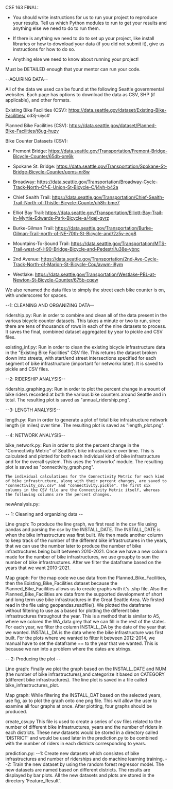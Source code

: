 CSE 163 FINAL:
- You should write instructions for us to run your project to reproduce your results. Tell us which Python modules to run to get your results and anything else we need to do to run them.

- If there is anything we need to do to set up your project, like install libraries or how to download your data (if you did not submit it), give us instructions for how to do so.

- Anything else we need to know about running your project!

Must be DETAILED enough that your mentor can run your code.


--AQUIRING DATA--

All of the data we used can be found at the following Seattle governmental websites. Each page has options to download the data as CSV, SHP (if applicable), and other formats.


Existing Bike Facilities (CSV): https://data.seattle.gov/dataset/Existing-Bike-Facilities/
cd3j-uiyc#

Planned Bike Facilities (CSV): https://data.seattle.gov/dataset/Planned-Bike-Facilities/t8ug-huzv

Bike Counter Datasets (CSV):

   - Fremont Bridge: https://data.seattle.gov/Transportation/Fremont-Bridge-Bicycle-Counter/65db-xm6k

   - Spokane St. Bridge: https://data.seattle.gov/Transportation/Spokane-St-Bridge-Bicycle-Counter/upms-nr8w

   - Broadway: https://data.seattle.gov/Transportation/Broadway-Cycle-Track-North-Of-E-Union-St-Bicycle-C/j4vh-b42a

   - Chief Sealth Trail: https://data.seattle.gov/Transportation/Chief-Sealth-Trail-North-of-Thistle-Bicycle-Counte/uh8h-bme7

   - Elliot Bay Trail: https://data.seattle.gov/Transportation/Elliott-Bay-Trail-in-Myrtle-Edwards-Park-Bicycle-a/4qej-qvrz

   - Burke-Gilman Trail: https://data.seattle.gov/Transportation/Burke-Gilman-Trail-north-of-NE-70th-St-Bicycle-and/2z5v-ecg8

   - Mountains-To-Sound Trail: https://data.seattle.gov/Transportation/MTS-Trail-west-of-I-90-Bridge-Bicycle-and-Pedestri/u38e-ybnc

   - 2nd Avenue: https://data.seattle.gov/Transportation/2nd-Ave-Cycle-Track-North-of-Marion-St-Bicycle-Cou/avwm-i8ym

   - Westlake: https://data.seattle.gov/Transportation/Westlake-PBL-at-Newton-St-Bicycle-Counter/675b-cqew

We also renamed the data files to simply the street each bike counter is on,
with underscores for spaces.


--1: CLEANING AND ORGANIZING DATA--

ridership.py:
    Run in order to combine and clean all of the data present in the various bicycle counter datasets. This takes a minute or two to run, since there are tens of thousands of rows in each of the nine datasets to process. It saves the final, combined dataset aggregated by year to pickle and CSV files.

existing_inf.py:
    Run in order to clean the existing bicycle infrastructure data in the "Existing Bike Facilities" CSV file. This returns the dataset broken down into streets, with start/end street intersections specified for each segment of bike infrastructure (important for networkx later). It is saved to pickle and CSV files.

--2: RIDERSHIP ANALYSIS--

ridership_graphing.py:
    Run in order to plot the percent change in amount of bike riders recorded at both the various bike counters around Seattle and in total. The resulting plot is saved as "annual_ridership.png".

--3: LENGTH ANALYSIS--

length.py:
    Run in order to generate a plot of total bike infrastructure network length (in miles) over time. The resulting plot is saved as "length_plot.png".

--4: NETWORK ANALYSIS--

bike_network.py:
    Run in order to plot the percent change in the "Connectivity Metric" of Seattle's bike infrastructure over time. This is calculated and plotted for both each individual kind of bike infrastructure and for the overall system. This uses the 'networkx' module. The resulting plot is saved as "connectivity_graph.png".

    The individual calculations for the Connectivity Metric for each kind of bike infrastructure, along with their percent changes, are saved to "connectivity_csv.csv" and "connectivity.pickle". The first six columns in the CSV file are the Connectivity Metric itself, whereas the following columns are the percent changes.


newAnalysis.py:

-- 1: Cleaning and organizing data --

Line graph:
    To produce the line graph, we first read in the csv file using pandas and parsing the csv by the INSTALL_DATE. The INSTALL_DATE is when the bike infrastructure was first built. We then made another column to keep track of the number of the different bike infrastructures in the years, that we can use the number later to produce the number of bike infrastructures being built between 2010-2021. Once we have a new column made for the number of bike infrastructures, we use groupby to sum the number of bike infrastructures. After we filter the dataframe based on the years that we want 2010-2021.

Map graph:
    For the map code we use data from the Planned_Bike_Facilities, then the Existing_Bike_Facilities dataset because the Planned_Bike_Facilities allows us to create graphs with it's .shp file. Also the Planned_Bike_Facilities are data from the supported development of short and long term use bike infrastructures in the Great Seattle Area. We firsted read in the file using geopandas.readfile(). We plotted the dataframe without filtering to use as a based for plotting the different bike infrastructures throughout the year. This is a method that is similar to A5, where we colored the WA_data grey that we can fill in the rest of the states. For each year, we filter the column INSTALL_DA by the date of the year that we wanted. INSTALL_DA is the data where the bike infrastructure was first built. For the plots where we wanted to filter it between 2012-2014, we manual have to set the dataframe == to the year that we wanted. This is because we ran into a problem where the dates are strings.

-- 2: Producing the plot --

Line graph:
    Finally we plot the graph based on the INSTALL_DATE and NUM (the number of bike infrastructures),and categorize it based on CATEGORY (different bike infrastructures). The line plot is saved in a file called bike_infrastructures_plot.

Map graph:
    While filtering the INSTALL_DAT based on the selected years, use fig, ax to plot the graph onto one png file. This will allow the user to examine all four graphs at once. After plotting, four graphs should be produced.


create_csv.py
This file is used to create a series of csv files related to the number of different bike infrastructures, years and the number of riders in each districts.
These new datasets would be stored in a directory called 'DISTRICT' and would be used later in the prediction.py to be combined with the number of riders in each districts corresponding to years.


prediction.py:
--1: Create new datasets which consistes of bike infrastructures and number of riderships and do machine learning training.
--2: Train the new dataset by using the random forest regressor model.
    The new datasets are named based on different districts.
    The results are displayed by bar plots.
    All the new datasets and plots are stored in the directory 'Feature_Result'.